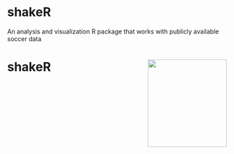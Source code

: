 # shakeR
An analysis and visualization R package that works with publicly available soccer data

# shakeR <img src="shakeR.png" align="right" width="181" height="201"/>
